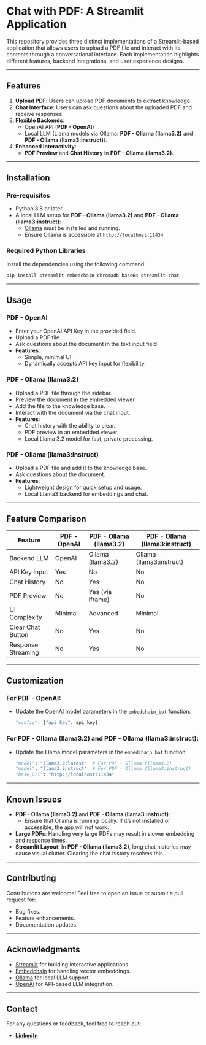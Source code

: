 # **Chat with PDF: A Streamlit Application**
This repository provides three distinct implementations of a Streamlit-based application that allows users to upload a PDF file and interact with its contents through a conversational interface. Each implementation highlights different features, backend integrations, and user experience designs.

---

## **Features**
1. **Upload PDF**: Users can upload PDF documents to extract knowledge.
2. **Chat Interface**: Users can ask questions about the uploaded PDF and receive responses.
3. **Flexible Backends**:
   - OpenAI API (**PDF - OpenAI**)
   - Local LLM (Llama models via Ollama: **PDF - Ollama (llama3.2)** and **PDF - Ollama (llama3:instruct)**).
4. **Enhanced Interactivity**:
   - **PDF Preview** and **Chat History** in **PDF - Ollama (llama3.2)**.

---

## **Installation**

### **Pre-requisites**
- Python 3.8 or later.
- A local LLM setup for **PDF - Ollama (llama3.2)** and **PDF - Ollama (llama3:instruct)**:
  - [Ollama](https://ollama.com/) must be installed and running.
  - Ensure Ollama is accessible at `http://localhost:11434`.

### **Required Python Libraries**
Install the dependencies using the following command:
```bash
pip install streamlit embedchain chromadb base64 streamlit-chat
```

---

## **Usage**

### **PDF - OpenAI**
- Enter your OpenAI API Key in the provided field.
- Upload a PDF file.
- Ask questions about the document in the text input field.
- **Features**:
  - Simple, minimal UI.
  - Dynamically accepts API key input for flexibility.

### **PDF - Ollama (llama3.2)**
- Upload a PDF file through the sidebar.
- Preview the document in the embedded viewer.
- Add the file to the knowledge base.
- Interact with the document via the chat input.
- **Features**:
  - Chat history with the ability to clear.
  - PDF preview in an embedded viewer.
  - Local Llama 3.2 model for fast, private processing.

### **PDF - Ollama (llama3:instruct)**
- Upload a PDF file and add it to the knowledge base.
- Ask questions about the document.
- **Features**:
  - Lightweight design for quick setup and usage.
  - Local Llama3 backend for embeddings and chat.

---

## **Feature Comparison**

| Feature                          | PDF - OpenAI               | PDF - Ollama (llama3.2)                 | PDF - Ollama (llama3:instruct) |
|----------------------------------|----------------------------|-----------------------------------------|--------------------------------|
| Backend LLM                      | OpenAI                     | Ollama (llama3.2)                       | Ollama (llama3:instruct)       |
| API Key Input                    | Yes                        | No                                      | No                             |
| Chat History                     | No                         | Yes                                     | No                             |
| PDF Preview                      | No                         | Yes (via iframe)                        | No                             |
| UI Complexity                    | Minimal                    | Advanced                                | Minimal                        |
| Clear Chat Button                | No                         | Yes                                     | No                             |
| Response Streaming               | No                         | Yes                                     | No                             |

---

## **Customization**

### **For PDF - OpenAI**:
- Update the OpenAI model parameters in the `embedchain_bot` function:
  ```python
  "config": {"api_key": api_key}
  ```

### **For PDF - Ollama (llama3.2)** and **PDF - Ollama (llama3:instruct)**:
- Update the Llama model parameters in the `embedchain_bot` function:
  ```python
  "model": "llama3.2:latest"  # For PDF - Ollama (llama3.2)
  "model": "llama3:instruct"  # For PDF - Ollama (llama3:instruct)
  "base_url": "http://localhost:11434"
  ```

---

## **Known Issues**
- **PDF - Ollama (llama3.2)** and **PDF - Ollama (llama3:instruct)**:
  - Ensure that Ollama is running locally. If it’s not installed or accessible, the app will not work.
- **Large PDFs**: Handling very large PDFs may result in slower embedding and response times.
- **Streamlit Layout**: In **PDF - Ollama (llama3.2)**, long chat histories may cause visual clutter. Clearing the chat history resolves this.

---

## **Contributing**
Contributions are welcome! Feel free to open an issue or submit a pull request for:
- Bug fixes.
- Feature enhancements.
- Documentation updates.
  
---

## **Acknowledgments**
- [Streamlit](https://streamlit.io) for building interactive applications.
- [Embedchain](https://github.com/embedchain/embedchain) for handling vector embeddings.
- [Ollama](https://ollama.com) for local LLM support.
- [OpenAI](https://openai.com) for API-based LLM integration.

---

## Contact
For any questions or feedback, feel free to reach out:
- [**LinkedIn**](https://www.linkedin.com/in/venkata-tarun-kumar-mavillapalli-967b4613a/)

